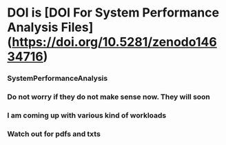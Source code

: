 # DOI is [DOI For System Performance Analysis Files] (https://doi.org/10.5281/zenodo14634716)

### SystemPerformanceAnalysis

### Do not worry if they do not make sense now. They will soon

### I am coming up with various kind of workloads

### Watch out for **pdfs and txts**
